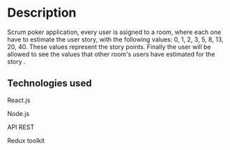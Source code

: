# Description

Scrum poker application, every user is asigned to a room, where
each one have to estimate the user story, with the following
values: 0, 1, 2, 3, 5, 8, 13, 20, 40. These values
represent the story points. Finally the user will be allowed to
see the values that other room's users have estimated for the story .

## Technologies used
React.js

Node.js

API REST

Redux toolkit
